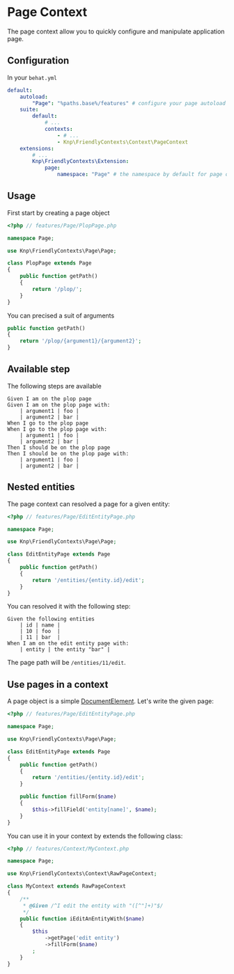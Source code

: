 Page Context
=============

The page context allow you to quickly configure and manipulate application
page.

Configuration
-------------
In your `behat.yml`

```yaml
default:
    autoload:
        "Page": "%paths.base%/features" # configure your page autoload
    suite:
        default:
            # ...
            contexts:
                - # ...
                - Knp\FriendlyContexts\Context\PageContext
    extensions:
        # ...
        Knp\FriendlyContexts\Extension:
            page:
                namespace: "Page" # the namespace by default for page object
```

Usage
-----
First start by creating a page object

```php
<?php // features/Page/PlopPage.php

namespace Page;

use Knp\FriendlyContexts\Page\Page;

class PlopPage extends Page
{
    public function getPath()
    {
        return '/plop/';
    }
}
```

You can precised a suit of arguments

```php
public function getPath()
{
    return '/plop/{argument1}/{argument2}';
}
```

Available step
--------------

The following steps are available

```gherkin
Given I am on the plop page
Given I am on the plop page with:
    | argument1 | foo |
    | argument2 | bar |
When I go to the plop page
When I go to the plop page with:
    | argument1 | foo |
    | argument2 | bar |
Then I should be on the plop page
Then I should be on the plop page with:
    | argument1 | foo |
    | argument2 | bar |
```

Nested entities
---------------

The page context can resolved a page for a given entity:

```php
<?php // features/Page/EditEntityPage.php

namespace Page;

use Knp\FriendlyContexts\Page\Page;

class EditEntityPage extends Page
{
    public function getPath()
    {
        return '/entities/{entity.id}/edit';
    }
}
```

You can resolved it with the following step:

```gherkin
Given the following entities
    | id | name |
    | 10 | foo  |
    | 11 | bar  |
When I am on the edit entity page with:
    | entity | the entity "bar" |
```

The page path will be `/entities/11/edit`.

Use pages in a context
----------------------

A page object is a simple [DocumentElement](https://github.com/Behat/Mink/blob/master/src/Behat/Mink/Element/DocumentElement.php). 
Let's write the given page:

```php
<?php // features/Page/EditEntityPage.php

namespace Page;

use Knp\FriendlyContexts\Page\Page;

class EditEntityPage extends Page
{
    public function getPath()
    {
        return '/entities/{entity.id}/edit';
    }

    public function fillForm($name)
    {
        $this->fillField('entity[name]', $name);
    }
}
```

You can use it in your context by extends the following class:

```php
<?php // features/Context/MyContext.php

namespace Page;

use Knp\FriendlyContexts\Context\RawPageContext;

class MyContext extends RawPageContext
{
    /**
     * @Given /^I edit the entity with "([^"]+)"$/
     */
    public function iEditAnEntityWith($name)
    {
        $this
            ->getPage('edit entity')
            ->fillForm($name)
        ;
    }
}
```
